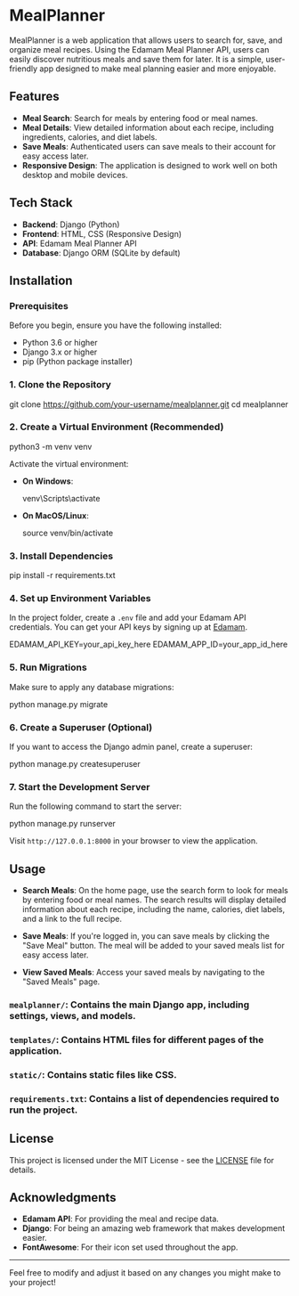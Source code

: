 # MealPlanner

MealPlanner is a web application that allows users to search for, save, and organize meal recipes. Using the Edamam Meal Planner API, users can easily discover nutritious meals and save them for later. It is a simple, user-friendly app designed to make meal planning easier and more enjoyable.

## Features

- **Meal Search**: Search for meals by entering food or meal names.
- **Meal Details**: View detailed information about each recipe, including ingredients, calories, and diet labels.
- **Save Meals**: Authenticated users can save meals to their account for easy access later.
- **Responsive Design**: The application is designed to work well on both desktop and mobile devices.

## Tech Stack

- **Backend**: Django (Python)
- **Frontend**: HTML, CSS (Responsive Design)
- **API**: Edamam Meal Planner API
- **Database**: Django ORM (SQLite by default)

## Installation

### Prerequisites

Before you begin, ensure you have the following installed:

- Python 3.6 or higher
- Django 3.x or higher
- pip (Python package installer)

### 1. Clone the Repository


git clone https://github.com/your-username/mealplanner.git
cd mealplanner


### 2. Create a Virtual Environment (Recommended)


python3 -m venv venv


Activate the virtual environment:

- **On Windows**:
  
  venv\Scripts\activate
  

- **On MacOS/Linux**:
  
  source venv/bin/activate
  

### 3. Install Dependencies


pip install -r requirements.txt


### 4. Set up Environment Variables

In the project folder, create a `.env` file and add your Edamam API credentials. You can get your API keys by signing up at [Edamam](https://developer.edamam.com/).


EDAMAM_API_KEY=your_api_key_here
EDAMAM_APP_ID=your_app_id_here


### 5. Run Migrations

Make sure to apply any database migrations:


python manage.py migrate


### 6. Create a Superuser (Optional)

If you want to access the Django admin panel, create a superuser:


python manage.py createsuperuser


### 7. Start the Development Server

Run the following command to start the server:


python manage.py runserver


Visit `http://127.0.0.1:8000` in your browser to view the application.

## Usage

- **Search Meals**: On the home page, use the search form to look for meals by entering food or meal names. The search results will display detailed information about each recipe, including the name, calories, diet labels, and a link to the full recipe.
  
- **Save Meals**: If you're logged in, you can save meals by clicking the "Save Meal" button. The meal will be added to your saved meals list for easy access later.

- **View Saved Meals**: Access your saved meals by navigating to the "Saved Meals" page.

### `mealplanner/`: Contains the main Django app, including settings, views, and models.
### `templates/`: Contains HTML files for different pages of the application.
### `static/`: Contains static files like CSS.
### `requirements.txt`: Contains a list of dependencies required to run the project.

## License

This project is licensed under the MIT License - see the [LICENSE](LICENSE) file for details.

## Acknowledgments

- **Edamam API**: For providing the meal and recipe data.
- **Django**: For being an amazing web framework that makes development easier.
- **FontAwesome**: For their icon set used throughout the app.

---

Feel free to modify and adjust it based on any changes you might make to your project!
